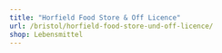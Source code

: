 ```yaml
---
title: "Horfield Food Store & Off Licence"
url: /bristol/horfield-food-store-und-off-licence/
shop: Lebensmittel
---
```

